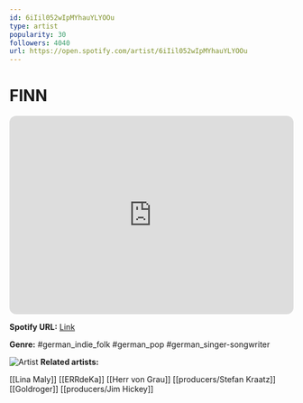 ```yaml
---
id: 6iIil052wIpMYhauYLYOOu
type: artist
popularity: 30
followers: 4040
url: https://open.spotify.com/artist/6iIil052wIpMYhauYLYOOu
---
```

# FINN

<iframe style="border-radius:12px" src="https://open.spotify.com/embed/artist/6iIil052wIpMYhauYLYOOu" width="100%" height="352" frameBorder="0" allowfullscreen="" allow="autoplay; clipboard-write; encrypted-media; fullscreen; picture-in-picture" loading="lazy"></iframe>

**Spotify URL:** [Link](https://open.spotify.com/artist/6iIil052wIpMYhauYLYOOu)

**Genre:**  #german_indie_folk #german_pop #german_singer-songwriter

![Artist](https://i.scdn.co/image/ab6761610000e5ebcb1c5926d220039ddd2496e0)
**Related artists:**

[[Lina Maly]]
[[ERRdeKa]]
[[Herr von Grau]]
[[producers/Stefan Kraatz]]
[[Goldroger]]
[[producers/Jim Hickey]]
